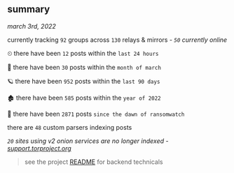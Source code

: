
## summary
_march 3rd, 2022_

currently tracking `92` groups across `130` relays & mirrors - _`50` currently online_

⏲ there have been `12` posts within the `last 24 hours`

🦈 there have been `30` posts within the `month of march`

🪐 there have been `952` posts within the `last 90 days`

🏚 there have been `585` posts within the `year of 2022`

🦕 there have been `2871` posts `since the dawn of ransomwatch`

there are `48` custom parsers indexing posts

_`20` sites using v2 onion services are no longer indexed - [support.torproject.org](https://support.torproject.org/onionservices/v2-deprecation/)_

> see the project [README](https://github.com/thetanz/ransomwatch#ransomwatch--) for backend technicals
